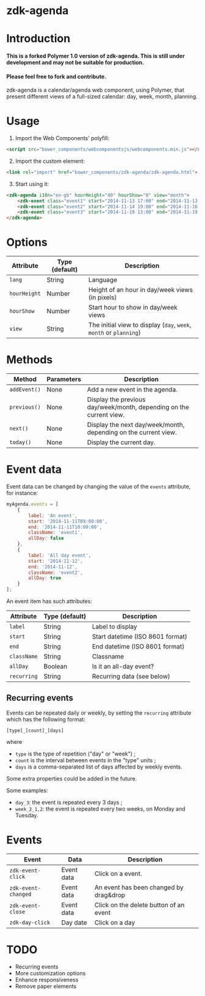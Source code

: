 zdk-agenda
==========

# Introduction

#### This is a forked Polymer 1.0 version of zdk-agenda. This is still under development and may not be suitable for production.

#### Please feel free to fork and contribute.

zdk-agenda is a calendar/agenda web component, using Polymer, that present different views of a full-sized calendar: day, week, month, planning.

# Usage

1. Import the Web Components' polyfill:

```html
<script src="bower_components/webcomponentsjs/webcomponents.min.js"></script>
```

2. Import the custom element:

```html
<link rel="import" href="bower_components/zdk-agenda/zdk-agenda.html">
```

3. Start using it:

```html
<zdk-agenda i18n="en-gb" hourHeight="40" hourShow="8" view="month">
	<zdk-event class="event1" start="2014-11-13 17:00" end="2014-11-13 18:00" label="Meeting"></zdk-event>
	<zdk-event class="event2" start="2014-11-14 19:00" end="2014-11-16 23:00" label="Week end"></zdk-event>
	<zdk-event class="event3" start="2014-11-19 13:00" end="2014-11-19 14:35" label="Another meeting"></zdk-event>
</zdk-agenda>
```

# Options

| Attribute     | Type (default) | Description                 |
| ------------- | -------------- | --------------------------- |
| `lang`        | String         | Language                    |
| `hourHeight`  | Number         | Height of an hour in day/week views (in pixels) |
| `hourShow`    | Number         | Start hour to show in day/week views |
| `view`        | String         | The initial view to display (`day`, `week`, `month` or `planning`) |

# Methods

| Method        | Parameters    | Description   |
| ------------- | ------------- | ------------- |
| `addEvent()`  | None          | Add a new event in the agenda. |
| `previous()`  | None          | Display the previous day/week/month, depending on the current view. |
| `next()`      | None          | Display the next day/week/month, depending on the current view. |
| `today()`     | None          | Display the current day. |

# Event data

Event data can be changed by changing the value of the `events` attribute, for instance:

```javascript
myAgenda.events = [
    {
        label: 'An event',
        start: '2014-11-11T09:00:00',
        end: '2014-11-11T10:00:00',
        className: 'event1',
        allDay: false
    },
    {
        label: 'All day event',
        start: '2014-11-12',
        end: '2014-11-12',
        className: 'event2',
        allDay: true
    }
];
```

An event item has such attributes:

| Attribute     | Type (default) | Description                      |
| ------------- | -------------- | -------------------------------- |
| `label`       | String         | Label to display                 |
| `start`       | String         | Start datetime (ISO 8601 format) |
| `end`         | String         | End datetime (ISO 8601 format)   |
| `className`   | String         | Classname                        |
| `allDay`      | Boolean        | Is it an all-day event?          |
| `recurring`   | String         | Recurring data (see below)       |

## Recurring events

Events can be repeated daily or weekly, by setting the `recurring` attribute which has the following format:

`[type]_[count]_[days]`

where

* `type` is the type of repetition ("day" or "week") ;
* `count` is the interval between events in the "type" units ;
* `days` is a comma-separated list of days affected by weekly events.

Some extra properties could be added in the future.

Some examples:

* `day_3`: the event is repeated every 3 days ;
* `week_2_1,2`: the event is repeated every two weeks, on Monday and Tuesday.

# Events

| Event               | Data          | Description       |
| ------------------- | ------------- | -------------     |
| `zdk-event-click`   | Event data    | Click on a event. |
| `zdk-event-changed` | Event data    | An event has been changed by drag&drop |
| `zdk-event-close`   | Event data    | Click on the delete button of an event |
| `zdk-day-click`     | Day date      | Click on a day    |

# TODO

* Recurring events
* More customization options
* Enhance responsiveness
* Remove paper elements
